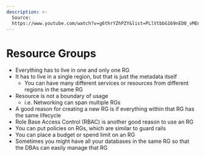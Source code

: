 ```yaml
---
description: >-
  Source:
  https://www.youtube.com/watch?v=g6thrYZhPZY&list=PLlVtbbG169nED0_vMEniWBQjSoxTsBYS3&index=10
---
```


# Resource Groups

* Everything has to live in one and only one RG
* It has to live in a single region, but that is just the metadata itself
  * You can have many different services or resources from different regions in the same RG
* Resource is not a boundary of usage
  * i.e. Networking can span multiple RGs
* A good reason for creating a new RG is if everything within that RG has the same lifecycle
* Role Base Access Control (RBAC) is another good reason to use an RG
* You can put policies on RGs, which are similar to guard rails
* You can place a budget or spend limit on an RG
* Sometimes you might have all your databases in the same RG so that the DBAs can easily manage that RG
